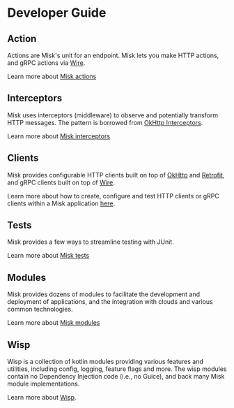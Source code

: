 Developer Guide
===============

## Action
Actions are Misk's unit for an endpoint. Misk lets you make HTTP actions, and gRPC actions via
[Wire](https://github.com/square/wire).

Learn more about [Misk actions](./docs/actions.md)

## Interceptors
Misk uses interceptors (middleware) to observe and potentially transform HTTP messages. The pattern
is borrowed from [OkHttp Interceptors].

Learn more about [Misk interceptors](./docs/interceptors.md)

## Clients
Misk provides configurable HTTP clients built on top of [OkHttp](https://github.com/square/okhttp)
and [Retrofit](https://github.com/square/retrofit), and gRPC clients built on top of
[Wire](https://github.com/square/wire).

Learn more about how to create, configure and test HTTP clients or gRPC clients within a Misk
application [here](./docs/clients.md).

## Tests
Misk provides a few ways to streamline testing with JUnit.

Learn more about [Misk tests](./docs/testing.md)

## Modules
Misk provides dozens of modules to facilitate the development and deployment of applications, and
the integration with clouds and various common technologies.

Learn more about [Misk modules](./docs/modules.md)

## Wisp
Wisp is a collection of kotlin modules providing various features and utilities, including config,
logging, feature flags and more. The wisp modules contain no Dependency Injection code (i.e.,
no Guice), and back many Misk module implementations.

Learn more about [Wisp](../wisp/README.md).


[OkHttp Interceptors]: https://square.github.io/okhttp/features/interceptors/
